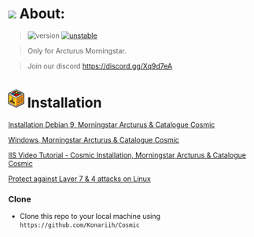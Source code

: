 

# <img src="https://habborator.org/archive/icons/medium/go_arrow.gif"> About:


> ![version](https://img.shields.io/badge/production-2.0.0-green?logo=appveyor&style=flat-square) [![unstable](https://img.shields.io/badge/stability-stable-green?logo=appveyor&style=flat-square)](http://github.com/badges/stability-badges)

> Only for Arcturus Morningstar.

> Join our discord <a href="https://discord.gg/Xq9d7eA">https://discord.gg/Xq9d7eA</a>

# <img src="https://raw.githubusercontent.com/Wulles/eyethatseeseverything/master/pwrup_pins.gif"> Installation


<a href="https://github.com/devraizer/Cosmic/wiki/Installation---Debian-9,-Morningstar-Arcturus-&-Catalogue---Cosmic">Installation Debian 9, Morningstar Arcturus & Catalogue Cosmic</a>

<a href="https://github.com/devraizer/Cosmic/wiki/Installation---Windows,-Morningstar-Arcturus-&-Catalogue---Cosmic">Windows, Morningstar Arcturus & Catalogue Cosmic</a>

<a href="https://vimeo.com/396311594">IIS Video Tutorial - Cosmic Installation, Morningstar Arcturus & Catalogue Cosmic</a>

<a href="https://github.com/devraizer/Cosmic/wiki/Protect-against-Layer-7-and-4-attacks-on-Linux">Protect against Layer 7 & 4 attacks on Linux</a>

### Clone

- Clone this repo to your local machine using `https://github.com/Konariih/Cosmic`

